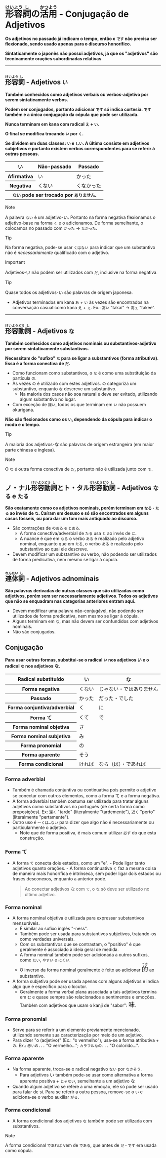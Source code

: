 # <ruby>形<rt>けい</rt>容<rt>よう</rt>詞<rt>し</rt></ruby>の<ruby>活<rt>かつ</rt>用<rt>よう</rt></ruby> - Conjugação de Adjetivos

**Os adjetivos no passado já indicam o tempo, então o `です` não precisa ser flexionado, sendo usado apenas para o discurso honorífico.**

**Sintaticamente o japonês não possui adjetivos, já que os "adjetivos" são tecnicamente orações subordinadas relativas**

---

## <ruby>形<rt>けい</rt>容<rt>よう</rt>詞<rt>し</rt></ruby> - Adjetivos `い`

**Também conhecidos como adjetivos verbais ou verbos-adjetivo por serem sintaticamente verbos.**

**Podem ser conjugados, portanto adicionar `です` só indica cortesia. `です` também é a única conjugação da cópula que pode ser utilizada.**

**Nunca terminam em kana com radical `え` + `い`.**

**O final se modifica trocando `い` por `く`.**

**Se dividem em duas classes: `い` e `しい`. A última consiste em adjetivos subjetivos e portanto existem verbos correspondentes para se referir à outras pessoas.**

<table>
    <thead>
        <tr>
            <th>い</th>
            <th>Não-passado</th>
            <th>Passado</th>
        </tr>
    </thead>
    <tr>
        <th>Afirmativa</th>
        <td>い</td>
        <td>かった</td>
    </tr>
    <tr>
        <th>Negativa</th>
        <td>くない</td>
        <td>くなかった</td>
    </tr>
        <tr>
        <th colspan="3"><code>ない</code> pode ser trocado por <code>ありません</code>.</th>
    </tr>
</table>

> [!NOTE]
> A palavra `ない` é um adjetivo-い. Portanto na forma negativa flexionamos o adjetivo-base na forma `く` e o adicionamos. De forma semelhante, o colocamos no passado com `かった` → `なかった`.

> [!TIP]
> Na forma negativa, pode-se usar `くはない` para indicar que um substantivo não é _necessariamente_ qualificado com o adjetivo.

> [!IMPORTANT]
> Adjetivos-い não podem ser utilizados com `だ`, inclusive na forma negativa.

> [!TIP]
> Quase todos os adjetivos-い são palavras de origem japonesa.

-   Adjetivos terminados em kana `あ` + `い` às vezes são encontrados na conversação casual como kana `え` + `ぇ`. Ex.: `高い` "takai" → `高ぇ` "takee".

---

## <ruby>形<rt>けい</rt>容<rt>よう</rt>動<rt>どう</rt>詞<rt>し</rt></ruby> - Adjetivos `な`

**Também conhecidos como adjetivos nominais ou substantivos-adjetivo por serem sintaticamente substantivos.**

**Necessitam do "sufixo" `な` para se ligar a substantivos (forma atributiva). Essa é a forma conectiva de `だ`.**

-   Como funcionam como substantivos, o `な` é como uma substituição da partícula `の`.
-   Às vezes `の` é utilizado com estes adjetivos. `の` categoriza um substantivo, enquanto `な` descreve um substantivo.
    -   Na maioria dos casos não soa natural e deve ser evitado, utilizando algum substantivo no lugar.
-   Com exceção de `嫌い`, todos os que terminam em `い` não possuem okurigana.

**Não são flexionados como os `い`, dependendo da cópula para indicar o modo e o tempo.**

> [!TIP]
> A maioria dos adjetivos-な são palavras de origem estrangeira (em maior parte chinesa e inglesa).

> [!NOTE]
> O `な` é outra forma conectiva de `だ`, portanto não é utilizada junto com `で`.

## ノ・ナル<ruby>形<rt>けい</rt>容<rt>よう</rt>動<rt>どう</rt>詞<rt>し</rt></ruby>とト・タル<ruby>形<rt>けい</rt>容<rt>よう</rt>動<rt>どう</rt>詞<rt>し</rt></ruby> - Adjetivos `なる` e `たる`

**São exatamente como os adjetivos nominais, porém terminam em `なる・たる` ao invés de `な`. Caíram em desuso e só são encontrados em alguns casos fósseis, ou para dar um tom mais antiquado ao discurso.**

-   São contrações de `のある` e `とある`.
    -   A forma conectiva/adverbial de `たる` usa `と` ao invés de `に`.
    -   A nuance é que em `なる` o verbo `ある` é realizado pelo adjetivo nominal, enquanto que em `たる`, o verbo `ある` é realizado pelo substantivo ao qual ele descreve.
-   Devem modificar um substantivo ou verbo, não podendo ser utilizados de forma predicativa, nem mesmo se ligar à cópula.

## <ruby>連<rt>れん</rt>体<rt>たい</rt>詞<rt>し</rt></ruby> - Adjetivos adnominais

**São palavras derivadas de outras classes que são utilizadas como adjetivos, porém sem ser necessariamente adjetivos. Todos os adjetivos que não se enquadram nas categorias anteriores entram aqui.**

-   Devem modificar uma palavra não-conjugável, não podendo ser utilizados de forma predicativa, nem mesmo se ligar à cópula.
-   Alguns terminam em `な`, mas não devem ser confundidos com adjetivos nominais.
-   Não são conjugados.

## Conjugação

**Para usar outras formas, substitui-se o radical `い` nos adjetivos い e o radical `な` nos adjetivos な.**

<table>
    <thead>
        <tr>
            <th>Radical substituído</th>
            <th>い</th>
            <th>な</th>
        </tr>
    </thead>
    <tr>
        <th>Forma negativa</th>
        <td>くない</td>
        <td>じゃない・ではありません</td>
    </tr>
    <tr>
        <th>Passado</th>
        <td>かった</td>
        <td>だった・でした</td>
    </tr>
    <tr>
        <th>Forma conjuntiva/adverbial</th>
        <td>く</td>
        <td>に</td>
    </tr>
    <tr>
        <th>Forma て</th>
        <td>くて</td>
        <td>で</td>
    </tr>
    <tr>
        <th>Forma nominal objetiva</th>
        <td colspan="2">さ</td>
    </tr>
    <tr>
        <th>Forma nominal subjetiva</th>
        <td colspan="2">み</td>
    </tr>
    <tr>
        <th>Forma pronomial</th>
        <td colspan="2">の</td>
    </tr>
    <tr>
        <th>Forma aparente</th>
        <td colspan="2">そう</td>
    </tr>
    <tr>
        <th>Forma condicional</th>
        <td>ければ</td>
        <td>なら（ば）・であれば</td>
    </tr>
</table>

### Forma adverbial

-   Também é chamada conjuntiva ou continuativa pois permite o adjetivo se conectar com outros elementos, como a forma て e a forma negativa.
-   A forma adverbial também costuma ser utilizada para tratar alguns adjetivos como substantivos no português (de certa forma como preposições). Ex: `遅く` "tarde" (literalmente "tardemente"), `近く` "perto" (literalmente "pertamente").
-   Outro uso é `〜くは…ない` para dizer que algo não é necessariamente ou particularmente o adjetivo.
    -   Note que de forma positiva, é mais comum utilizar `必ず` do que esta construção.

### Forma て

-   A forma `て` conecta dois estados, como um "e". - Pode ligar tanto adjetivos quanto orações. - A forma continuativa `く` faz a mesma coisa de maneira mais honorífica e intrínseca, sem poder ligar dois estados ou frases desconexos, enquanto a anterior pode.
    > Ao conectar adjetivos な com `で`, o `な` só deve ser utilizado no último adjetivo.

### Forma nominal

-   A forma nominal objetiva é utilizada para expressar substantivos mensuráveis.
    -   É similar ao sufixo inglês "-ness".
    -   Também pode ser usada para substantivos subjetivos, tratando-os como verdades universais.
    -   Com os substantivos que se contrastam, o "positivo" é que geralmente é associado à ideia geral de medida.
    -   A forma nominal também pode ser adicionada a outros sufixos, como `たい`, `やすい` e `にくい`.
    -   O inverso da forma nominal geralmente é feito ao adicionar <font size="5"><code><ruby>的<rt>てき</rt></ruby></code></font> ao substantivo.
-   A forma subjetiva pode ser usada apenas com alguns adjetivos e indica algo que é específico para o locutor.
    -   Geralmente a forma verbal plana associada a tais adjetivos termina em `む` e quase sempre são relacionados a sentimentos e emoções. Também com adjetivos que usam o kanji de "sabor": <font size="5">`味`</font>.

### Forma pronomial

-   Serve para se referir a um elemento previamente mencionado, utilizando somente sua caracterização por meio de um adjetivo.
-   Para dizer "o (adjetivo)" (Ex.: "o vermelho"), usa-se a forma atributiva + `の`. Ex.: `赤いの...` "O vermelho..."; `カラフルなの...` "O colorido...".

### Forma aparente

-   Na forma aparente, troca-se o radical negativo `ない` por `なさそう`.
    -   Para adjetivos い também pode-se usar como alternativa a forma aparente positiva + `じゃない`, semelhante a um adjetivo な
-   Quando algum adjetivo se refere a uma emoção, ele só pode ser usado para falar de si. Para se referir a outra pessoa, remove-se o `い` e adiciona-se o verbo auxiliar `がる`.

### Forma condicional

-   A forma condicional dos adjetivos `な` também pode ser utilizada com substantivos.

> [!NOTE]
> A forma condicional `であれば` vem de `である`, que antes de `だ・です` era usada como cópula.
